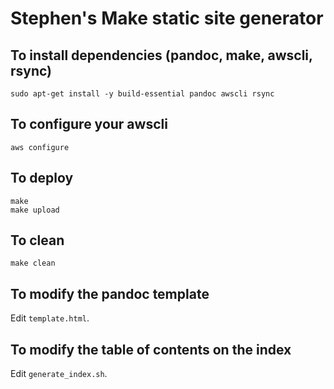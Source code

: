 # Stephen's Make static site generator

## To install dependencies (pandoc, make, awscli, rsync)

```
sudo apt-get install -y build-essential pandoc awscli rsync
```

## To configure your awscli

```
aws configure
```

## To deploy

```
make
make upload
```

## To clean

```
make clean
```

## To modify the pandoc template

Edit `template.html`.

## To modify the table of contents on the index

Edit `generate_index.sh`.
